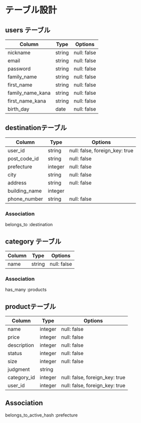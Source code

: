 # テーブル設計

## users テーブル

| Column           | Type   | Options     |
| --------------   | ------ | ----------- |
| nickname         | string | null: false |
| email            | string | null: false |
| password         | string | null: false |
| family_name      | string | null: false |
| first_name       | string | null: false |
| family_name_kana | string | null: false |
| first_name_kana  | string | null: false |
| birth_day	       | date	  | null: false |


##  destinationテーブル

| Column          | Type      | Options                       |
| --------------- | --------- | ----------------------------- |
|user_id	        | string	  |null: false, foreign_key: true |
|post_code_id	    | string	  |null: false                    |
|prefecture	      | integer	  |null: false                    |
|city	            | string	  |null: false                    |
|address	        | string	  |null: false                    |
|building_name	  | integer	  |                               |
|phone_number	    | string    |null: false                    |

### Association

belongs_to :destination


## category テーブル

| Column  | Type   | Options     |
| ------- | ------ | ----------- |
| name	  | string | null: false |

### Association

has_many :products

## productテーブル

| Column        |	Type    |	Options                        |
| ------------- | ------- | -----------------------------  |
| name          | integer | null: false                    |
| price	        | integer	| null: false                    |
| description	  | integer	| null: false                    |
| status	      | integer	| null: false                    |
| size	        | integer	| null: false                    |
| judgment	    | string	|                                |
| category_id	  | integer	| null: false, foreign_key: true |
| user_id	      | integer	| null: false, foreign_key: true |

## Association

belongs_to_active_hash :prefecture

